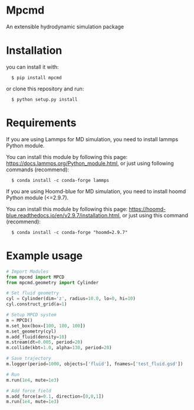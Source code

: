 # Mpcmd
An extensible hydrodynamic simulation package

# Installation

you can install it with:
```
  $ pip install mpcmd
```
or clone this repository and run:
```
  $ python setup.py install
```

# Requirements

If you are using Lammps for MD simulation, you need to install lammps Python module.
 
You can install this module by following this page: https://docs.lammps.org/Python_module.html,
or just using following commands (recommend):
```
  $ conda install -c conda-forge lammps
```

If you are using Hoomd-blue for MD simulation, you need to install hoomd Python module (<=2.9.7).
 
You can install this module by following this page: https://hoomd-blue.readthedocs.io/en/v2.9.7/installation.html,
or just using this command (recommend):
```
  $ conda install -c conda-forge "hoomd=2.9.7"
```
# Example usage

```Python
# Import Modules
from mpcmd import MPCD
from mpcmd.geometry import Cylinder

# Set fluid geometry
cyl = Cylinder(dim='z', radius=10.0, lo=0, hi=10)
cyl.construct_grid(a=1)

# Setup MPCD system
m = MPCD()
m.set_box(box=[100, 100, 100])
m.set_geometry(cyl)
m.add_fluid(density=10)
m.stream(dt=0.005, period=20)
m.collide(kbt=1.0, alpha=130, period=20)

# Save trajectory
m.logger(period=1000, objects=['fluid'], fnames=['test_fluid.gsd'])

# Run
m.run(1e4, mute=1e3)

# Add force field
m.add_force(a=0.1, direction=[0,0,1])
m.run(1e4, mute=1e3)
```
